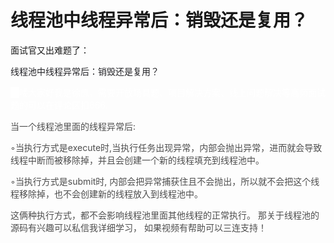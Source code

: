 # 线程池中线程异常后：销毁还是复用？

面试官又出难题了：

<font style="color:rgb(34, 34, 38);">线程池中线程异常后：销毁还是复用？</font>

<font style="color:rgb(77, 77, 77);"></font>

<font style="color:#FFFFFF;background-color:#FFFFFF;">哈</font><font style="color:#FFFFFF;">喽大家好我是徐庶，需要开放场具题、项目解决方案、线上问题解决等高频面试题的可以在评论区扣666.</font>

<font style="color:rgb(77, 77, 77);"></font>

<font style="color:rgb(77, 77, 77);">当一个线程池里面的线程异常后:</font>

<font style="color:rgb(77, 77, 77);">◦当执行方式是execute时,当执行任务出现异常，内部会抛出异常，进而就会导致线程中断而被移除掉，并且会创建一个新的线程填充到线程池中。</font>

<font style="color:rgb(77, 77, 77);"></font>

<font style="color:rgb(77, 77, 77);">◦当执行方式是submit时, 内部会把异常捕获住且不会抛出，所以就不会把这个线程移除掉，也不会创建新的线程放入到线程池中。 </font>

<font style="color:rgb(77, 77, 77);"></font>

<font style="color:rgb(77, 77, 77);">这俩种执行方式，都不会影响线程池里面其他线程的正常执行。   那关于线程池的源码有兴趣可以私信我详细学习，  如果视频有帮助可以三连支持！</font>

<font style="color:rgb(77, 77, 77);"> </font>

 


